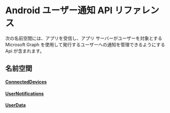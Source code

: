 # <a name="android-user-notifications-api-reference"></a>Android ユーザー通知 API リファレンス

次の名前空間には、アプリを受信し、アプリ サーバーがユーザーを対象とする Microsoft Graph を使用して発行するユーザーへの通知を管理できるようにする Api が含まれます。 

## <a name="namespaces"></a>名前空間

#### <a name="connecteddeviceshttpsdocsmicrosoftcomjavaapicommicrosoftconnecteddevices"></a>[ConnectedDevices](https://docs.microsoft.com/java/api/com.microsoft.connecteddevices)
#### <a name="usernotifications-httpsdocsmicrosoftcomen-usjavaapicommicrosoftconnecteddevicesusernotifications"></a>[UserNotifications]( https://docs.microsoft.com/en-us/java/api/com.microsoft.connecteddevices.usernotifications)
#### <a name="userdatahttpsdocsmicrosoftcomjavaapicommicrosoftconnecteddevicesuserdata"></a>[UserData](https://docs.microsoft.com/java/api/com.microsoft.connecteddevices.userdata)
